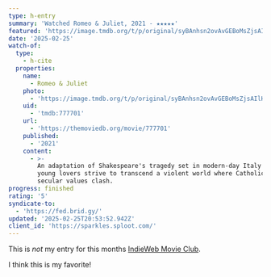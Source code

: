 ```yaml
---
type: h-entry
summary: 'Watched Romeo & Juliet, 2021 - ★★★★★'
featured: 'https://image.tmdb.org/t/p/original/syBAnhsn2ovAvGEBoMsZjsAIlHX.jpg'
date: '2025-02-25'
watch-of:
  type:
    - h-cite
  properties:
    name:
      - Romeo & Juliet
    photo:
      - 'https://image.tmdb.org/t/p/original/syBAnhsn2ovAvGEBoMsZjsAIlHX.jpg'
    uid:
      - 'tmdb:777701'
    url:
      - 'https://themoviedb.org/movie/777701'
    published:
      - '2021'
    content:
      - >-
        An adaptation of Shakespeare's tragedy set in modern-day Italy where two
        young lovers strive to transcend a violent world where Catholic and
        secular values clash.
progress: finished
rating: '5'
syndicate-to:
  - 'https://fed.brid.gy/'
updated: '2025-02-25T20:53:52.942Z'
client_id: 'https://sparkles.sploot.com/'
---
```

This is *not* my entry for this months [IndieWeb Movie Club](https://indieweb.org/IndieWeb_Movie_Club).

I think this is my favorite!
